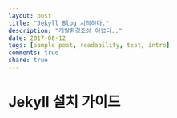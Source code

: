 ```yaml
---
layout: post
title: "Jekyll Blog 시작하다."
description: "개발환경조성 어렵다.."
date: 2017-08-12
tags: [sample post, readability, test, intro]
comments: true
share: true
---
```


# Jekyll 설치 가이드  

